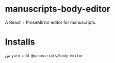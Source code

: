 # manuscripts-body-editor

A React + ProseMirror editor for manuscripts.

# Installs
س
`yarn add @manuscripts/body-editor`
